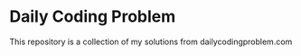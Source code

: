 # Daily Coding Problem

This repository is a collection of my solutions from dailycodingproblem.com
